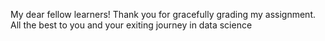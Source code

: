 My dear fellow learners!
Thank you for gracefully grading my assignment. 
All the best to you and your exiting journey in data science
